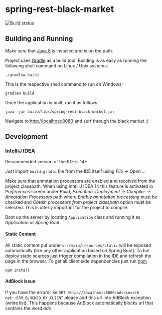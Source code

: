 # spring-rest-black-market

![Build status](https://travis-ci.org/vtsukur/spring-rest-black-market.svg?branch=master)

## Building and Running

Make sure that [Java 8](http://www.oracle.com/technetwork/java/javase/downloads/jdk8-downloads-2133151.html) is installed and is on the path.

Project uses [Gradle](http://gradle.org/) as a build tool. Building is as easy as running the following shell command on Linux / Unix systems:

    ./gradlew build

This is the respective shell command to run on Windows:

    gradlew build

Once the application is built, run it as follows:

    java -jar build/libs/spring-rest-black-market.jar

Navigate to [http://localhost:8080](http://localhost:8080) and surf through the black market ;)

## Development

### IntelliJ IDEA

Recommended version of the IDE is 14+

Just import `build.gradle` file from the IDE itself using *File -> Open ...*

Make sure that annotation processors are enabled and received from the project classpath.
When using IntelliJ IDEA 14 this feature is activated in
*Preferences* screen under *Build, Execution, Deployment -> Compiler -> Annotation Processors*
path where *Enable annotation processing* must be checked and
*Obtain processors from project classpath* option must be selected.
This is utterly important for the project to compile.

Boot up the server by locating `Application` class
and running it as *Application* or *Spring Boot*.

#### Static Content

All static content put under `src/main/resources/static` will be exposed automatically
(like any other application based on Spring Boot).
To hot deploy static sources just trigger compilation in the IDE and refresh the page in the browser.
To get all client side dependencies just run [npm](https://www.npmjs.com)

    npm install

#### AdBlock issue

If you have the errors like ```GET http://localhost:8080/ads/search net::ERR_BLOCKED_BY_CLIENT``` please add this url
into AdBlock exception (white list). This happens because AdBlock automatically blocks url that contains the word *ads*
